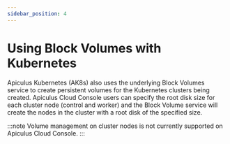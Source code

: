 ```yaml
---
sidebar_position: 4
---
```

# Using Block Volumes with Kubernetes

Apiculus Kubernetes (AK8s) also uses the underlying Block Volumes service to create persistent volumes for the Kubernetes clusters being created. Apiculus Cloud Console users can specify the root disk size for each cluster node (control and worker) and the Block Volume service will create the nodes in the cluster with a root disk of the specified size.

:::note
Volume management on cluster nodes is not currently supported on Apiculus Cloud Console.
:::
